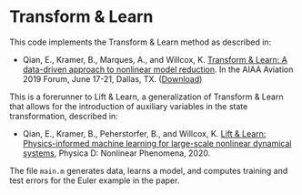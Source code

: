 # Transform & Learn

This code implements the Transform & Learn method as described in:

*  Qian, E., Kramer, B., Marques, A., and Willcox, K. 
[Transform & Learn: A data-driven approach to nonlinear model reduction](https://arc.aiaa.org/doi/10.2514/6.2019-3707).
In the AIAA Aviation 2019 Forum, June 17-21, Dallas, TX. ([Download](https://www.dropbox.com/s/5znea6z1vntby3d/QKMW_aviation19.pdf?dl=0))

This is a forerunner to Lift & Learn, a generalization of Transform & Learn that allows for the introduction of auxiliary variables in the state transformation, described in:

* Qian, E., Kramer, B., Peherstorfer, B., and Willcox, K. [Lift & Learn: Physics-informed machine learning for large-scale nonlinear dynamical systems](https://arxiv.org/abs/1912.08177), Physica D: Nonlinear Phenomena, 2020.

The file `main.m` generates data, learns a model, and computes training and test errors for the Euler example in the paper.
